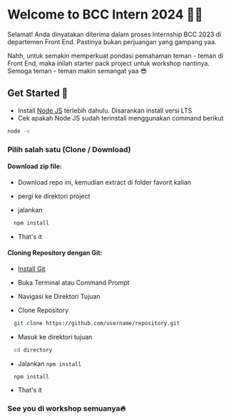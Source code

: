 
# Welcome to BCC Intern 2024 🎉🎉 
Selamat! Anda dinyatakan diterima dalam proses Internship BCC 2023 di departemen Front End. Pastinya bukan perjuangan yang gampang yaa.

Nahh, untuk semakin memperkuat pondasi pemahaman teman - teman di Front End, maka inilah starter pack project untuk workshop nantinya. Semoga teman - teman makin semangat yaa 😎

## Get Started 🚀

- Install [Node JS](https://nodejs.org/en/) terlebih dahulu. Disarankan install versi LTS
- Cek apakah Node JS sudah terinstall menggunakan command berikut
~~~bash 
node -v
~~~

### Pilih salah satu (Clone / Download)
#### Download zip file:
- Download repo ini, kemudian extract di folder favorit kalian

- pergi ke direktori project 

- jalankan
~~~bash  
  npm install
~~~

- That's it

#### Cloning Repository dengan Git:
- [Install Git](https://git-scm.com/downloads)

- Buka Terminal atau Command Prompt

- Navigasi ke Direktori Tujuan

- Clone Repository
~~~bash  
  git clone https://github.com/username/repository.git
~~~

- Masuk ke direktori tujuan
~~~bash  
  cd directory
~~~

- Jalankan `npm install`
~~~bash  
  npm install
~~~
- That's it




### See you di workshop semuanya🔥
